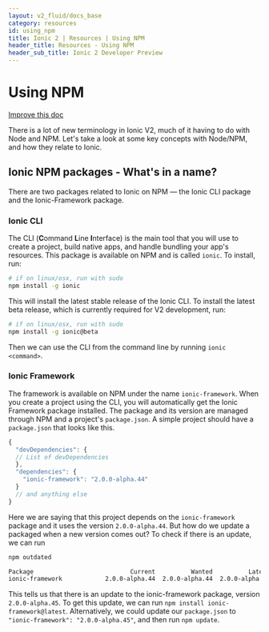 ```yaml
---
layout: v2_fluid/docs_base
category: resources
id: using_npm
title: Ionic 2 | Resources | Using NPM
header_title: Resources - Using NPM
header_sub_title: Ionic 2 Developer Preview
---
```


# Using NPM

<a class="improve-v2-docs" href='https://github.com/driftyco/ionic-site/edit/master/docs/v2/resources/using-npm/index.md'>
  Improve this doc
</a>

There is a lot of new terminology in Ionic V2, much of it having to do with Node and NPM. Let's take a look at some key concepts with Node/NPM, and how they relate to Ionic.

## Ionic NPM packages - What's in a name?

There are two packages related to Ionic on NPM &mdash; the Ionic CLI package and the Ionic-Framework package.

### Ionic CLI

The CLI (**C**ommand **L**ine **I**nterface) is the main tool that you will use to create a project, build native apps, and handle bundling your app's resources. This package is available on NPM and is called `ionic`. To install, run:

```bash
# if on linux/osx, run with sudo
npm install -g ionic
```

This will install the latest stable release of the Ionic CLI. To install the latest beta release, which is currently required for V2 development, run:


```bash
# if on linux/osx, run with sudo
npm install -g ionic@beta
```

Then we can use the CLI from the command line by running `ionic <command>`.


### Ionic Framework

The framework is available on NPM under the name `ionic-framework`. When you create a project using the CLI, you will automatically get the Ionic Framework package installed. The package and its version are managed through NPM and a project's `package.json`. A simple project should have a `package.json` that looks like this.


```javascript
{
  "devDependencies": {
  // List of devDependencies
  },
  "dependencies": {
    "ionic-framework": "2.0.0-alpha.44"
  }
  // and anything else
}
```

Here we are saying that this project depends on the `ionic-framework` package and it uses the version `2.0.0-alpha.44`. But how do we update a packaged when a new version comes out? To check if there is an update, we can run

```bash
npm outdated

Package                           Current          Wanted          Latest  Location
ionic-framework            2.0.0-alpha.44  2.0.0-alpha.44  2.0.0-alpha.45  myApp
```

This tells us that there is an update to the ionic-framework package, version `2.0.0-alpha.45`. To get this update, we can run `npm install ionic-framework@latest`. Alternatively, we could update our `package.json` to `"ionic-framework": "2.0.0-alpha.45"`, and then run `npm update`.
